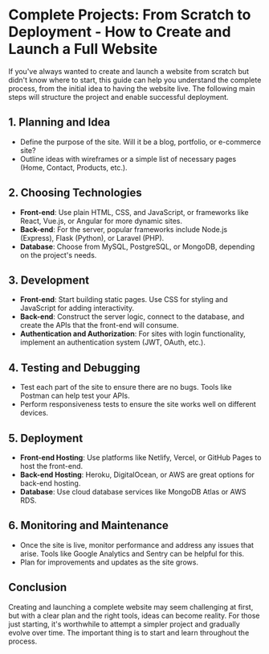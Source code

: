 # Complete Projects: From Scratch to Deployment - How to Create and Launch a Full Website

If you've always wanted to create and launch a website from scratch but didn't know where to start, this guide can help you understand the complete process, from the initial idea to having the website live. The following main steps will structure the project and enable successful deployment.

## 1. Planning and Idea
- Define the purpose of the site. Will it be a blog, portfolio, or e-commerce site?
- Outline ideas with wireframes or a simple list of necessary pages (Home, Contact, Products, etc.).

## 2. Choosing Technologies
- **Front-end**: Use plain HTML, CSS, and JavaScript, or frameworks like React, Vue.js, or Angular for more dynamic sites.
- **Back-end**: For the server, popular frameworks include Node.js (Express), Flask (Python), or Laravel (PHP).
- **Database**: Choose from MySQL, PostgreSQL, or MongoDB, depending on the project's needs.

## 3. Development
- **Front-end**: Start building static pages. Use CSS for styling and JavaScript for adding interactivity.
- **Back-end**: Construct the server logic, connect to the database, and create the APIs that the front-end will consume.
- **Authentication and Authorization**: For sites with login functionality, implement an authentication system (JWT, OAuth, etc.).

## 4. Testing and Debugging
- Test each part of the site to ensure there are no bugs. Tools like Postman can help test your APIs.
- Perform responsiveness tests to ensure the site works well on different devices.

## 5. Deployment
- **Front-end Hosting**: Use platforms like Netlify, Vercel, or GitHub Pages to host the front-end.
- **Back-end Hosting**: Heroku, DigitalOcean, or AWS are great options for back-end hosting.
- **Database**: Use cloud database services like MongoDB Atlas or AWS RDS.

## 6. Monitoring and Maintenance
- Once the site is live, monitor performance and address any issues that arise. Tools like Google Analytics and Sentry can be helpful for this.
- Plan for improvements and updates as the site grows.

## Conclusion
Creating and launching a complete website may seem challenging at first, but with a clear plan and the right tools, ideas can become reality. For those just starting, it's worthwhile to attempt a simpler project and gradually evolve over time. The important thing is to start and learn throughout the process.
